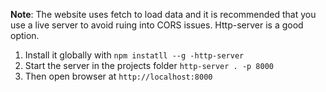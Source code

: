**Note**: The website uses fetch to load data and it is recommended that you use a live server to avoid ruing into CORS issues. Http-server is a good option.

1. Install it globally with `npm instatll --g -http-server`
2. Start the server in the projects folder `http-server . -p 8000`
3. Then open browser at `http://localhost:8000`
